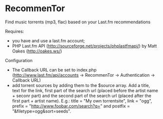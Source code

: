 RecommenTor
===========

Find music torrents (mp3, flac) based on your Last.fm recommendations

Requires:
 - you have and use a last.fm account;
 - PHP Last.fm API (http://sourceforge.net/projects/phplastfmapi/) by Matt Oakes (http://oakes.ws/)

Configuration
 - The Callback URL can be set to index.php (http://www.last.fm/api/accounts -> RecommenTor -> Authentication -> Callback URL)
 - add torrent sources by adding them to the $source array. Add a title, text for the link, first part of the search url (placed before the artist name + seconr part) and the second part of the search url (placed after the first part + artist name). E.g.: title = "My own torrentsite", link = "ogg", prefix = "http://www.foobar.com/search?q=" and postfix = "&filetype=ogg&sort=seeds".
